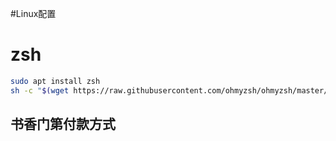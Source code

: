 #Linux配置 
# zsh
```bash
sudo apt install zsh
sh -c "$(wget https://raw.githubusercontent.com/ohmyzsh/ohmyzsh/master/tools/install.sh -O -)"
```
## 书香门第付款方式
